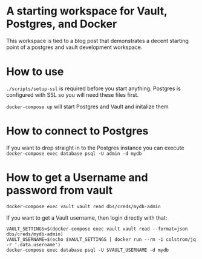 # A starting workspace for Vault, Postgres, and Docker

This workspace is tied to a blog post that demonstrates a decent starting point of a postgres and vault development workspace.

# How to use

`./scripts/setup-ssl` is required before you start anything. Postgres is configured with SSL so you will need these files first.

`docker-compose up` will start Postgres and Vault and initalize them

# How to connect to Postgres

If you want to drop straight in to the Postgres instance you can execute `docker-compose exec database psql -U admin -d mydb`

# How to get a Username and password from vault

`docker-compose exec vault vault read dbs/creds/mydb-admin`

If you want to get a Vault username, then login directly with that:

```
VAULT_SETTINGS=$(docker-compose exec vault vault read --format=json dbs/creds/mydb-admin)
VAULT_USERNAME=$(echo $VAULT_SETTINGS | docker run --rm -i colstrom/jq -r '.data.username')
docker-compose exec database psql -U $VAULT_USERNAME -d mydb
```
